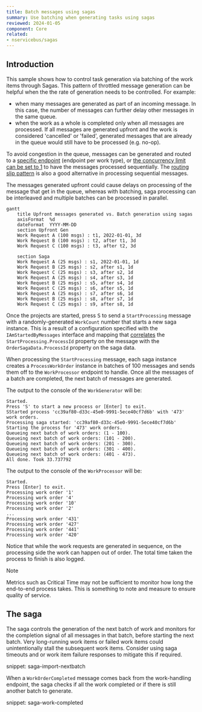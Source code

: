 ```yaml
---
title: Batch messages using sagas
summary: Use batching when generating tasks using sagas
reviewed: 2024-01-05
component: Core
related:
- nservicebus/sagas
---
```



## Introduction

This sample shows how to control task generation via batching of the work items through Sagas. This pattern of throttled message generation can be helpful when the the rate of generation needs to be controlled. For example:

- when many messages are generated as part of an incoming message. In this case, the number of messages can further delay other messages in the same queue.
- when the work as a whole is completed only when all messages are processed. If all messages are generated upfront and the work is considered 'cancelled' or 'failed', generated messages that are already in the queue would still have to be processed (e.g. no-op).

To avoid congestion in the queue, messages can be generated and routed to a [specific endpoint](/nservicebus/messaging/routing.md#make-instance-uniquely-addressable) (endpoint per work type), or [the concurrency limit can be set to 1](/nservicebus/operations/tuning.md#configuring-concurrency-limit) to have the messages processed sequentially. The [routing slip pattern](/samples/routing-slips/) is also a good alternative in processing sequential messages.

The messages generated upfront could cause delays on processing of the message that get in the queue, whereas with batching, saga processing can be interleaved and multiple batches can be processed in parallel.

```mermaid
gantt
    title Upfront messages generated vs. Batch generation using sagas
    axisFormat  %d
    dateFormat  YYYY-MM-DD
    section Upfront Gen
    Work Request A (100 msgs) : t1, 2022-01-01, 3d
    Work Request B (100 msgs) : t2, after t1, 3d
    Work Request C (100 msgs) : t3, after t2, 3d

    section Saga
    Work Request A (25 msgs) : s1, 2022-01-01, 1d
    Work Request B (25 msgs) : s2, after s1, 1d
    Work Request C (25 msgs) : s3, after s2, 1d
    Work Request A (25 msgs) : s4, after s3, 1d
    Work Request B (25 msgs) : s5, after s4, 1d
    Work Request C (25 msgs) : s6, after s5, 1d
    Work Request A (25 msgs) : s7, after s6, 1d
    Work Request B (25 msgs) : s8, after s7, 1d
    Work Request C (25 msgs) : s9, after s8, 1d
```

Once the projects are started, press <kbd>S</kbd> to send a `StartProcessing` message with a randomly-generated `WorkCount` number that starts a new saga instance. This is a result of a configuration specified with the `IAmStartedByMessages` interface and mapping that [correlates](/nservicebus/sagas/message-correlation.md) the `StartProcessing.ProcessId` property on the message with the `OrderSagaData.ProcessId` property on the saga data.

When processing the `StartProcessing` message, each saga instance creates a `ProcessWorkOrder` instance in batches of 100 messages and sends them off to the `WorkProcessor` endpoint to handle. Once all the messages of a batch are completed, the next batch of messages are generated.

The output to the console of the `WorkGenerator` will be:

```
Started.
Press 'S' to start a new process or [Enter] to exit.
SStarted process 'cc39af80-d33c-45e0-9991-5ece40cf7d6b' with '473' work orders.
Processing saga started: 'cc39af80-d33c-45e0-9991-5ece40cf7d6b'
Starting the process for '473' work orders.
Queueing next batch of work orders: (1 - 100).
Queueing next batch of work orders: (101 - 200).
Queueing next batch of work orders: (201 - 300).
Queueing next batch of work orders: (301 - 400).
Queueing next batch of work orders: (401 - 473).
All done. Took 33.737792
```

The output to the console of the `WorkProcessor` will be:

```
Started.
Press [Enter] to exit.
Processing work order '1'
Processing work order '4'
Processing work order '10'
Processing work order '2'
...
Processing work order '431'
Processing work order '427'
Processing work order '441'
Processing work order '420'
```

Notice that while the work requests are generated in sequence, on the processing side the work can happen out of order. The total time taken the process to finish is also logged.

> [!NOTE]
> Metrics such as Critical Time may not be sufficient to monitor how long the end-to-end process takes. This is something to note and measure to ensure quality of service.

## The saga

The saga controls the generation of the next batch of work and monitors for the completion signal of all messages in that batch, before starting the next batch. Very long-running work items or failed work items could unintentionally stall the subsequent work items. Consider using saga timeouts and or work item failure responses to mitigate this if required.

snippet: saga-import-nextbatch

When a `WorkOrderCompleted` message comes back from the work-handling endpoint, the saga checks if all the work completed or if there is still another batch to generate.

snippet: saga-work-completed
